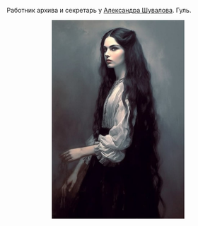 Работник архива и секретарь у [Александра Шувалова](</Дело/Александр Шувалов.md>). Гуль.

<p align="center"><img src='/Портрет/АлександраКёлер.jpg' width="300"></p>
